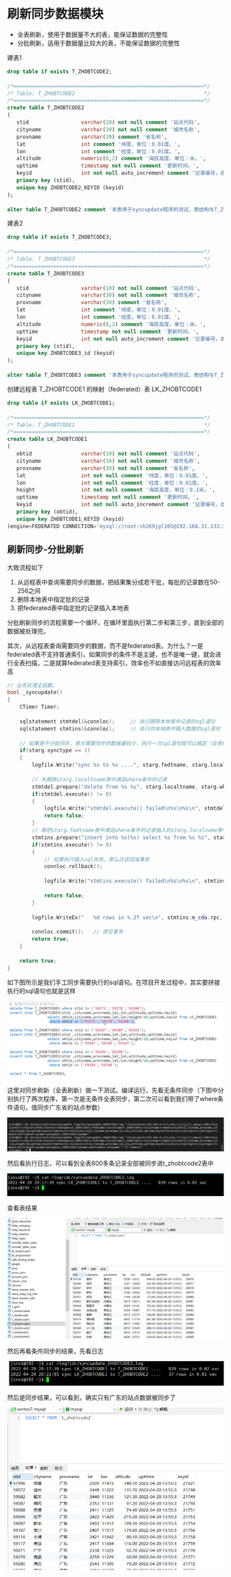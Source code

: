 # 刷新同步数据模块

- 全表刷新，使用于数据量不大的表，能保证数据的完整性
- 分批刷新，适用于数据量比较大的表，不能保证数据的完整性

建表1

```sql
drop table if exists T_ZHOBTCODE2;

/*==============================================================*/
/* Table: T_ZHOBTCODE2                                          */
/*==============================================================*/
create table T_ZHOBTCODE2
(
   stid                 varchar(10) not null comment '站点代码',
   cityname             varchar(30) not null comment '城市名称',
   provname             varchar(30) comment '省名称',
   lat                  int comment '纬度，单位：0.01度。',
   lon                  int comment '经度，单位：0.01度。',
   altitude             numeric(8,2) comment '海拔高度，单位：米。',
   upttime              timestamp not null comment '更新时间。',
   keyid                int not null auto_increment comment '记录编号，自动增长列。',
   primary key (stid),
   unique key ZHOBTCODE2_KEYID (keyid)
);

alter table T_ZHOBTCODE2 comment '本表用于syncupdate程序的测试，表结构与T_ZHOBTCODE略有不同。';

```

建表2

```sql
drop table if exists T_ZHOBTCODE3;

/*==============================================================*/
/* Table: T_ZHOBTCODE3                                          */
/*==============================================================*/
create table T_ZHOBTCODE3
(
   stid                 varchar(10) not null comment '站点代码',
   cityname             varchar(30) not null comment '城市名称',
   provname             varchar(30) comment '省名称',
   lat                  int comment '纬度，单位：0.01度。',
   lon                  int comment '经度，单位：0.01度。',
   altitude             numeric(8,2) comment '海拔高度，单位：米。',
   upttime              timestamp not null comment '更新时间。',
   keyid                int not null auto_increment comment '记录编号，自动增长列。',
   primary key (stid),
   unique key ZHOBTCODE3_id (keyid)
);

alter table T_ZHOBTCODE3 comment '本表用于syncupdate程序的测试，表结构与T_ZHOBTCODE略有不同。';

```

创建远程表 T_ZHOBTCODE1 的映射（federated）表 LK_ZHOBTCODE1

```sql
drop table if exists LK_ZHOBTCODE1;

/*==============================================================*/
/* Table: T_ZHOBTCODE1                                          */
/*==============================================================*/
create table LK_ZHOBTCODE1
(
   obtid                varchar(10) not null comment '站点代码',
   cityname             varchar(30) not null comment '城市名称',
   provname             varchar(30) not null comment '省名称',
   lat                  int not null comment '纬度，单位：0.01度。',
   lon                  int not null comment '经度，单位：0.01度。',
   height               int not null comment '海拔高度，单位：0.1米。',
   upttime              timestamp not null comment '更新时间。',
   keyid                int not null auto_increment comment '记录编号，自动增长列。',
   primary key (obtid),
   unique key ZHOBTCODE1_KEYID (keyid)
)engine=FEDERATED CONNECTION='mysql://root:sh269jgl105@192.168.31.133:3306/mysql/T_ZHOBTCODE1';
```

## 刷新同步-分批刷新

大致流程如下

1. 从远程表中查询需要同步的数据，把结果集分成若干批，每批的记录数在50-256之间
2. 删除本地表中指定批的记录
3. 把federated表中指定批的记录插入本地表

分批刷新同步的流程需要一个循环，在循环里面执行第二步和第三步，直到全部的数据被处理完。

其次，从远程表查询需要同步的数据，而不是federated表。为什么？一是federated表不支持普通索引，如果同步的条件不是主键，也不是唯一键，就会进行全表扫描，二是就算federated表支持索引，效率也不如直接访问远程表的效率高

```c++
// 业务处理主函数。
bool _syncupdate()
{
    CTimer Timer;

    sqlstatement stmtdel(&connloc);     // 执行删除本地表中记录的sql语句
    sqlstatement stmtins(&connloc);     // 执行向本地表中插入数据的sql语句

    // 如果是不分批同步，表示需要同步的数据量较少，执行一次sql语句就可以搞定（全表刷新）
    if(starg.synctype == 1)
    {
        logfile.Write("sync %s to %s ....", starg.fedtname, starg.localtname);

        // 先删除starg.localtname表中满足where条件的记录
        stmtdel.prepare("delete from %s %s", starg.localtname, starg.where);
        if(stmtdel.execute() != 0)
        {
            logfile.Write("stmtdel.execute() failed\n%s\n%s\n", stmtdel.m_sql, stmtdel.m_cda.message);
            return false;
        }
        // 再把starg.fedtname表中满足where条件的记录插入到starg.localname表中
        stmtins.prepare("insert into %s(%s) select %s from %s %s", starg.localtname, starg.localcols, starg.remotecols, starg.fedtname, starg.where);
        if(stmtins.execute() != 0)
        {
            // 如果执行插入sql失败，那么应该回滚事务
            connloc.rollback();

            logfile.Write("stmtins.execute() failed\n%s\n%s\n", stmtins.m_sql, stmtins.m_cda.message);

            return false;
        }
        
        logfile.WriteEx("   %d rows in %.2f sec\n", stmtins.m_cda.rpc, Timer.Elapsed());

        connloc.commit();   // 提交事务
        return true;
    }

    return true;
}
```

如下图所示是我们手工同步需要执行的sql语句。在项目开发过程中，其实要拼接执行的sql语句也就是这样

![](./img/QQ截图20220420202342.png)

这里对同步刷新（全表刷新）做一下测试。编译运行，先看无条件同步（下图中分别执行了两次程序，第一次是无条件全表同步，第二次可以看到我们带了where条件语句，值同步广东省的站点参数）

![](./img/QQ截图20220420202242.png)

然后看执行日志，可以看到全表800多条记录全部被同步进t_zhobtcode2表中

![](./img/QQ截图20220420201917.png)

查看表结果

![](./img/QQ截图20220420201824.png)

然后再看条件同步的结果，先看日志

![](./img/QQ截图20220420202214.png)

然后是同步结果，可以看到，确实只有广东的站点数据被同步了

![](./img/QQ截图20220420202300.png)
